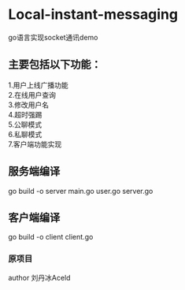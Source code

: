 # Local-instant-messaging
go语言实现socket通讯demo

## 主要包括以下功能：
1.用户上线广播功能<br/>
2.在线用户查询<br/>
3.修改用户名<br/>
4.超时强踢<br/>
5.公聊模式<br/>
6.私聊模式<br/>
7.客户端功能实现<br/>

## 服务端编译
go build -o server main.go user.go server.go

## 客户端编译
go build -o client client.go

### 原项目
author 刘丹冰Aceld
